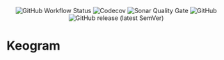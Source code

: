 <div align="center">

![GitHub Workflow Status](https://img.shields.io/github/actions/workflow/status/night-works/keogram/build.yml?style=for-the-badge)
![Codecov](https://img.shields.io/codecov/c/gh/night-works/keogram?style=for-the-badge)
![Sonar Quality Gate](https://img.shields.io/sonar/quality_gate/night-works_keogram?server=https%3A%2F%2Fsonarcloud.io&style=for-the-badge)
![GitHub](https://img.shields.io/github/license/night-works/keogram?color=g&style=for-the-badge)
![GitHub release (latest SemVer)](https://img.shields.io/github/v/release/night-works/keogram?style=for-the-badge)

</div>

# Keogram